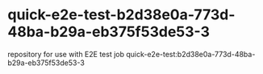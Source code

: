 # quick-e2e-test-b2d38e0a-773d-48ba-b29a-eb375f53de53-3
repository for use with E2E test job quick-e2e-test:b2d38e0a-773d-48ba-b29a-eb375f53de53-3

